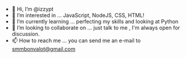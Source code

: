- 👋 Hi, I’m @izzypt
- 👀 I’m interested in ... JavaScript, NodeJS, CSS, HTML!
- 🌱 I’m currently learning ... perfecting my skills and looking at Python
- 💞️ I’m looking to collaborate on ... just talk to me , I'm always open for discussion.
- 📫 How to reach me ... you can send me an e-mail to smmbonvalot@gmail.com

<!---
izzypt/izzypt is a ✨ special ✨ repository because its `README.md` (this file) appears on your GitHub profile.
You can click the Preview link to take a look at your changes.
--->
